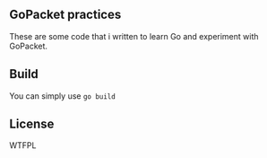 ## GoPacket practices

These are some code that i written to learn Go and experiment with GoPacket.

## Build

You can simply use `go build`

## License

WTFPL
